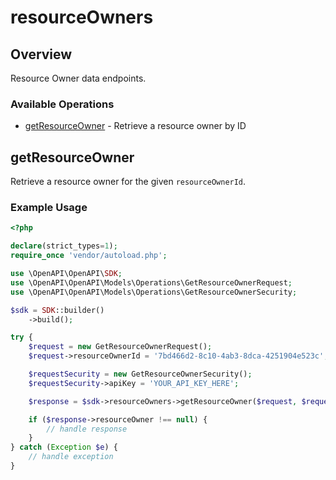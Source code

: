# resourceOwners

## Overview

Resource Owner data endpoints.

### Available Operations

* [getResourceOwner](#getresourceowner) - Retrieve a resource owner by ID

## getResourceOwner

Retrieve a resource owner for the given `resourceOwnerId`.

### Example Usage

```php
<?php

declare(strict_types=1);
require_once 'vendor/autoload.php';

use \OpenAPI\OpenAPI\SDK;
use \OpenAPI\OpenAPI\Models\Operations\GetResourceOwnerRequest;
use \OpenAPI\OpenAPI\Models\Operations\GetResourceOwnerSecurity;

$sdk = SDK::builder()
    ->build();

try {
    $request = new GetResourceOwnerRequest();
    $request->resourceOwnerId = '7bd466d2-8c10-4ab3-8dca-4251904e523c';

    $requestSecurity = new GetResourceOwnerSecurity();
    $requestSecurity->apiKey = 'YOUR_API_KEY_HERE';

    $response = $sdk->resourceOwners->getResourceOwner($request, $requestSecurity);

    if ($response->resourceOwner !== null) {
        // handle response
    }
} catch (Exception $e) {
    // handle exception
}
```
